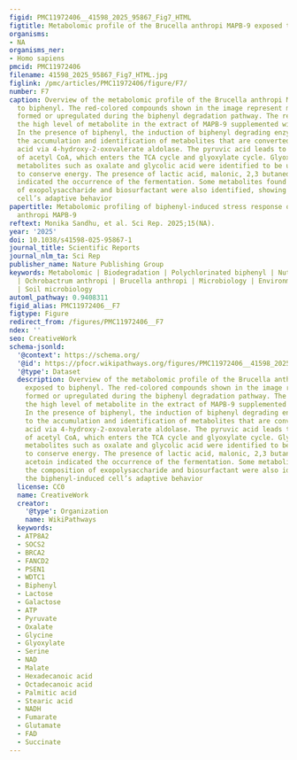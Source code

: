 ```yaml
---
figid: PMC11972406__41598_2025_95867_Fig7_HTML
figtitle: Metabolomic profile of the Brucella anthropi MAPB-9 exposed to biphenyl
organisms:
- NA
organisms_ner:
- Homo sapiens
pmcid: PMC11972406
filename: 41598_2025_95867_Fig7_HTML.jpg
figlink: /pmc/articles/PMC11972406/figure/F7/
number: F7
caption: Overview of the metabolomic profile of the Brucella anthropi MAPB-9 exposed
  to biphenyl. The red-colored compounds shown in the image represent metabolites
  formed or upregulated during the biphenyl degradation pathway. The red arrow indicates
  the high level of metabolite in the extract of MAPB-9 supplemented with biphenyl.
  In the presence of biphenyl, the induction of biphenyl degrading enzyme leads to
  the accumulation and identification of metabolites that are converted to pyruvic
  acid via 4-hydroxy-2-oxovalerate aldolase. The pyruvic acid leads to the formation
  of acetyl CoA, which enters the TCA cycle and glyoxylate cycle. Glyoxylate pathway
  metabolites such as oxalate and glycolic acid were identified to be upregulated
  to conserve energy. The presence of lactic acid, malonic, 2,3 butanediol, and acetoin
  indicated the occurrence of the fermentation. Some metabolites found in the composition
  of exopolysaccharide and biosurfactant were also identified, showing the biphenyl-induced
  cell’s adaptive behavior
papertitle: Metabolomic profiling of biphenyl-induced stress response of Brucella
  anthropi MAPB-9
reftext: Monika Sandhu, et al. Sci Rep. 2025;15(NA).
year: '2025'
doi: 10.1038/s41598-025-95867-1
journal_title: Scientific Reports
journal_nlm_ta: Sci Rep
publisher_name: Nature Publishing Group
keywords: Metabolomic | Biodegradation | Polychlorinated biphenyl | Nutritional stress
  | Ochrobactrum anthropi | Brucella anthropi | Microbiology | Environmental microbiology
  | Soil microbiology
automl_pathway: 0.9408311
figid_alias: PMC11972406__F7
figtype: Figure
redirect_from: /figures/PMC11972406__F7
ndex: ''
seo: CreativeWork
schema-jsonld:
  '@context': https://schema.org/
  '@id': https://pfocr.wikipathways.org/figures/PMC11972406__41598_2025_95867_Fig7_HTML.html
  '@type': Dataset
  description: Overview of the metabolomic profile of the Brucella anthropi MAPB-9
    exposed to biphenyl. The red-colored compounds shown in the image represent metabolites
    formed or upregulated during the biphenyl degradation pathway. The red arrow indicates
    the high level of metabolite in the extract of MAPB-9 supplemented with biphenyl.
    In the presence of biphenyl, the induction of biphenyl degrading enzyme leads
    to the accumulation and identification of metabolites that are converted to pyruvic
    acid via 4-hydroxy-2-oxovalerate aldolase. The pyruvic acid leads to the formation
    of acetyl CoA, which enters the TCA cycle and glyoxylate cycle. Glyoxylate pathway
    metabolites such as oxalate and glycolic acid were identified to be upregulated
    to conserve energy. The presence of lactic acid, malonic, 2,3 butanediol, and
    acetoin indicated the occurrence of the fermentation. Some metabolites found in
    the composition of exopolysaccharide and biosurfactant were also identified, showing
    the biphenyl-induced cell’s adaptive behavior
  license: CC0
  name: CreativeWork
  creator:
    '@type': Organization
    name: WikiPathways
  keywords:
  - ATP8A2
  - SOCS2
  - BRCA2
  - FANCD2
  - PSEN1
  - WDTC1
  - Biphenyl
  - Lactose
  - Galactose
  - ATP
  - Pyruvate
  - Oxalate
  - Glycine
  - Glyoxylate
  - Serine
  - NAD
  - Malate
  - Hexadecanoic acid
  - Octadecanoic acid
  - Palmitic acid
  - Stearic acid
  - NADH
  - Fumarate
  - Glutamate
  - FAD
  - Succinate
---
```

